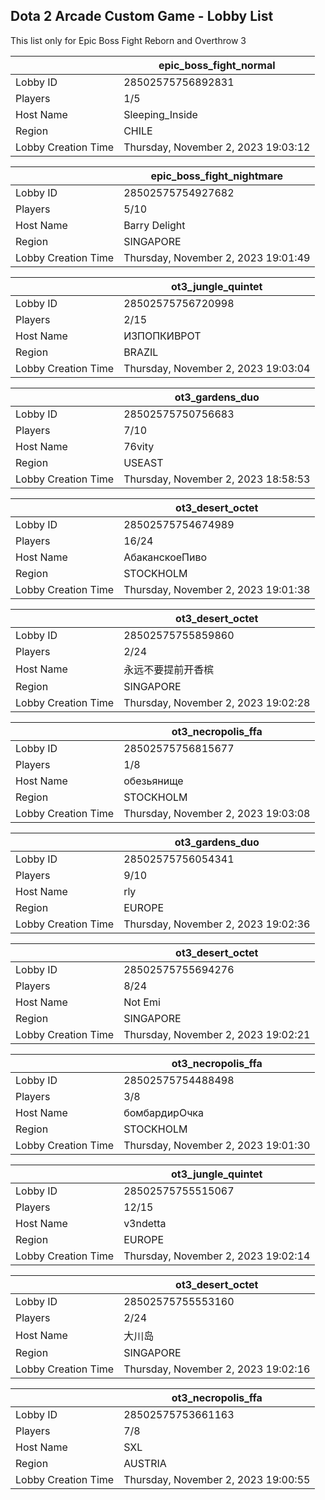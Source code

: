 ## Dota 2 Arcade Custom Game - Lobby List

This list only for Epic Boss Fight Reborn and Overthrow 3

|  | epic_boss_fight_normal |
| ------ | ------ |
| Lobby ID | 28502575756892831 |
| Players | 1/5 |
| Host Name | Sleeping_Inside |
| Region | CHILE |
| Lobby Creation Time | Thursday, November 2, 2023 19:03:12 |


|  | epic_boss_fight_nightmare |
| ------ | ------ |
| Lobby ID | 28502575754927682 |
| Players | 5/10 |
| Host Name | Barry Delight |
| Region | SINGAPORE |
| Lobby Creation Time | Thursday, November 2, 2023 19:01:49 |


|  | ot3_jungle_quintet |
| ------ | ------ |
| Lobby ID | 28502575756720998 |
| Players | 2/15 |
| Host Name | ИЗПОПКИВРОТ |
| Region | BRAZIL |
| Lobby Creation Time | Thursday, November 2, 2023 19:03:04 |


|  | ot3_gardens_duo |
| ------ | ------ |
| Lobby ID | 28502575750756683 |
| Players | 7/10 |
| Host Name | 76vity |
| Region | USEAST |
| Lobby Creation Time | Thursday, November 2, 2023 18:58:53 |


|  | ot3_desert_octet |
| ------ | ------ |
| Lobby ID | 28502575754674989 |
| Players | 16/24 |
| Host Name | АбаканскоеПиво |
| Region | STOCKHOLM |
| Lobby Creation Time | Thursday, November 2, 2023 19:01:38 |


|  | ot3_desert_octet |
| ------ | ------ |
| Lobby ID | 28502575755859860 |
| Players | 2/24 |
| Host Name | 永远不要提前开香槟 |
| Region | SINGAPORE |
| Lobby Creation Time | Thursday, November 2, 2023 19:02:28 |


|  | ot3_necropolis_ffa |
| ------ | ------ |
| Lobby ID | 28502575756815677 |
| Players | 1/8 |
| Host Name | обезьянище |
| Region | STOCKHOLM |
| Lobby Creation Time | Thursday, November 2, 2023 19:03:08 |


|  | ot3_gardens_duo |
| ------ | ------ |
| Lobby ID | 28502575756054341 |
| Players | 9/10 |
| Host Name | rly |
| Region | EUROPE |
| Lobby Creation Time | Thursday, November 2, 2023 19:02:36 |


|  | ot3_desert_octet |
| ------ | ------ |
| Lobby ID | 28502575755694276 |
| Players | 8/24 |
| Host Name | Not Emi |
| Region | SINGAPORE |
| Lobby Creation Time | Thursday, November 2, 2023 19:02:21 |


|  | ot3_necropolis_ffa |
| ------ | ------ |
| Lobby ID | 28502575754488498 |
| Players | 3/8 |
| Host Name | бомбардирОчка |
| Region | STOCKHOLM |
| Lobby Creation Time | Thursday, November 2, 2023 19:01:30 |


|  | ot3_jungle_quintet |
| ------ | ------ |
| Lobby ID | 28502575755515067 |
| Players | 12/15 |
| Host Name | v3ndetta |
| Region | EUROPE |
| Lobby Creation Time | Thursday, November 2, 2023 19:02:14 |


|  | ot3_desert_octet |
| ------ | ------ |
| Lobby ID | 28502575755553160 |
| Players | 2/24 |
| Host Name | 大川岛 |
| Region | SINGAPORE |
| Lobby Creation Time | Thursday, November 2, 2023 19:02:16 |


|  | ot3_necropolis_ffa |
| ------ | ------ |
| Lobby ID | 28502575753661163 |
| Players | 7/8 |
| Host Name | SXL |
| Region | AUSTRIA |
| Lobby Creation Time | Thursday, November 2, 2023 19:00:55 |


